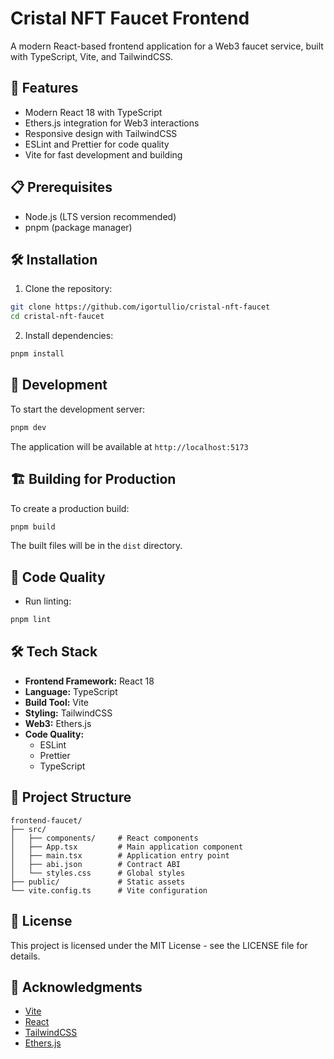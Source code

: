 # Cristal NFT Faucet Frontend

A modern React-based frontend application for a Web3 faucet service, built with TypeScript, Vite, and TailwindCSS.

## 🚀 Features

- Modern React 18 with TypeScript
- Ethers.js integration for Web3 interactions
- Responsive design with TailwindCSS
- ESLint and Prettier for code quality
- Vite for fast development and building

## 📋 Prerequisites

- Node.js (LTS version recommended)
- pnpm (package manager)

## 🛠️ Installation

1. Clone the repository:
```bash
git clone https://github.com/igortullio/cristal-nft-faucet
cd cristal-nft-faucet
```

2. Install dependencies:
```bash
pnpm install
```

## 🚀 Development

To start the development server:

```bash
pnpm dev
```

The application will be available at `http://localhost:5173`

## 🏗️ Building for Production

To create a production build:

```bash
pnpm build
```

The built files will be in the `dist` directory.

## 🧹 Code Quality

- Run linting:
```bash
pnpm lint
```

## 🛠️ Tech Stack

- **Frontend Framework:** React 18
- **Language:** TypeScript
- **Build Tool:** Vite
- **Styling:** TailwindCSS
- **Web3:** Ethers.js
- **Code Quality:**
  - ESLint
  - Prettier
  - TypeScript

## 📁 Project Structure

```
frontend-faucet/
├── src/
│   ├── components/     # React components
│   ├── App.tsx         # Main application component
│   ├── main.tsx        # Application entry point
│   ├── abi.json        # Contract ABI
│   └── styles.css      # Global styles
├── public/             # Static assets
└── vite.config.ts      # Vite configuration
```

## 📝 License

This project is licensed under the MIT License - see the LICENSE file for details.

## 🙏 Acknowledgments

- [Vite](https://vitejs.dev/)
- [React](https://reactjs.org/)
- [TailwindCSS](https://tailwindcss.com/)
- [Ethers.js](https://docs.ethers.org/)
